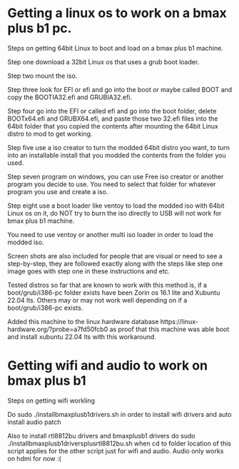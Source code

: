 <!DOCTYPE html>
<html>
<body>

<h1>Getting a linux os to work on a bmax plus b1 pc.</h1>

<p>Steps on getting 64bit Linux to boot and load on a bmax plus b1 machine.</p>

<p>Step one download a 32bit Linux os that uses a grub boot loader.</p>
<p>Step two mount the iso.</p>
<p>Step three look for EFI or efi and go into the boot or maybe called BOOT and copy the BOOTIA32.efi and GRUBIA32.efi.</p>
<p>Step four go into the EFI or called efi and go into the boot folder, delete BOOTx64.efi and GRUBX64.efi, and paste those two 32.efi files into the 64bit folder that you copied the contents after mounting the 64bit Linux distro to mod to get working.</p>
<p>Step five use a iso creator to turn the modded 64bit distro you want, to turn into an installable install that you modded the contents from the folder you used.</P>
<p>Step seven program on windows, you can use Free iso creator or another program you decide to use. You need to select that folder for whatever program you use and create a iso.</p>
<p>Step eight use a boot loader like ventoy to load the modded iso with 64bit Linux os on it, do NOT try to burn the iso directly to USB will not work for bmax plus b1 machine.</p>
<p>You need to use ventoy or another multi iso loader in order to load the modded iso.</p>
<p>Screen shots are also included for people that are visual or need to see a step-by-step, they are followed exactly along with the steps like step one image goes with step one in these instructions and etc.</p>
<p>Tested distros so far that are known to work with this method is, if a boot/grub/i386-pc folder exists have been Zorin os 16.1 lite and Xubuntu 22.04 lts. Others may or may not work well depending on if a boot/grub/i386-pc exists.</p>
<p>Added this machine to the linux hardware database https://linux-hardware.org/?probe=a7fd50fcb0 as proof that this machine was able boot and install xubuntu 22.04 lts with this workaround.</p>
<h1>Getting wifi and audio to work on bmax plus b1</h1>
<p>Steps on getting wifi workling</p>
<p>Do sudo ./installbmaxplusb1drivers.sh in order to install wifi drivers and auto install audio patch</p>
<p>Also to install rtl8812bu drivers and bmaxplusb1 drivers do sudo ./installbmaxplusb1driversplusrtl8812bu.sh when cd to folder location of this script applies for the other script just for wifi and audio. Audio only works on hdmi for now :(</p>
</body>
</html>

